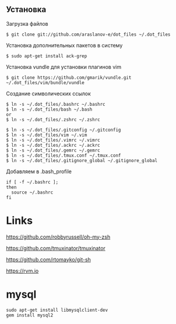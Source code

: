 ## Установка

Загрузка файлов

    $ git clone git://github.com/araslanov-e/dot_files ~/.dot_files

Установка дополнительных пакетов в систему

    $ sudo apt-get install ack-grep

Установка vundle для установки плагинов vim

    $ git clone https://github.com/gmarik/vundle.git ~/.dot_files/vim/bundle/vundle

Создание символических ссылок
    
    $ ln -s ~/.dot_files/.bashrc ~/.bashrc
    $ ln -s ~/.dot_files/bash ~/.bash
    or
    $ ln -s ~/.dot_files/.zshrc ~/.zshrc

    $ ln -s ~/.dot_files/.gitconfig ~/.gitconfig
    $ ln -s ~/.dot_files/vim ~/.vim
    $ ln -s ~/.dot_files/.vimrc ~/.vimrc
    $ ln -s ~/.dot_files/.ackrc ~/.ackrc
    $ ln -s ~/.dot_files/.gemrc ~/.gemrc
    $ ln -s ~/.dot_files/.tmux.conf ~/.tmux.conf
    $ ln -s ~/.dot_files/.gitignore_global ~/.gitignore_global
  
Добавляем в .bash_profile
    
    if [ -f ~/.bashrc ]; 
    then 
      source ~/.bashrc 
    fi


# Links

  https://github.com/robbyrussell/oh-my-zsh
  
  https://github.com/tmuxinator/tmuxinator
  
  https://github.com/rtomayko/git-sh
  
  https://rvm.io

# mysql
	sudo apt-get install libmysqlclient-dev
	gem install mysql2
